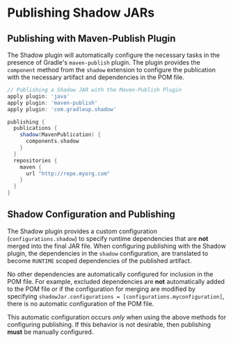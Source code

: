 # Publishing Shadow JARs

## Publishing with Maven-Publish Plugin

The Shadow plugin will automatically configure the necessary tasks in the presence of Gradle's
`maven-publish` plugin.
The plugin provides the `component` method from the `shadow` extension to configure the
publication with the necessary artifact and dependencies in the POM file.

```groovy
// Publishing a Shadow JAR with the Maven-Publish Plugin
apply plugin: 'java'
apply plugin: 'maven-publish'
apply plugin: 'com.gradleup.shadow'

publishing {
  publications {
    shadow(MavenPublication) {
      components.shadow
    }
  }
  repositories {
    maven {
      url "http://repo.myorg.com"
    }
  }
}
```

## Shadow Configuration and Publishing

The Shadow plugin provides a custom configuration (`configurations.shadow`) to specify
runtime dependencies that are **not** merged into the final JAR file.
When configuring publishing with the Shadow plugin, the dependencies in the `shadow`
configuration, are translated to become `RUNTIME` scoped dependencies of the
published artifact.

No other dependencies are automatically configured for inclusion in the POM file.
For example, excluded dependencies are **not** automatically added to the POM file or
if the configuration for merging are modified by specifying
`shadowJar.configurations = [configurations.myconfiguration]`, there is no automatic
configuration of the POM file.

This automatic configuration occurs _only_ when using the above methods for
configuring publishing. If this behavior is not desirable, then publishing **must**
be manually configured.
